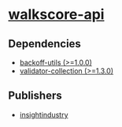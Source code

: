# [walkscore-api](https://pypi.org/project/walkscore-api)

## Dependencies
- [backoff-utils (>=1.0.0)](packages/b/backoff-utils.md)
- [validator-collection (>=1.3.0)](packages/v/validator-collection.md)



## Publishers
- [insightindustry](https://pypi.org/user/insightindustry)

